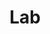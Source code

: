 ---
layout: profiles
permalink: /lab/
title: Lab
description: Members of the lab
nav: true
nav_order: 7

profiles:
  # if you want to include more than one profile, just replicate the following block
  # and create one content file for each profile inside _pages/
  - align: left
    image: kema.jpg
    content: kema.md
    image_circular: false # crops the image to make it circular
    more_info: >
      <p>Ke Ma</p>
      <p>PhD, 2021 Michaelmas Entry</p>
      <p>km834@cam.ac.uk</p>

  - align: left
    image: mowei.jpg
    content: mowei.md
    image_circular: false # crops the image to make it circular
    more_info: >
      <p>Mowei Lu</p>
      <p>PhD, 2022 Michaelmas Entry</p>
      <p>ml2010@cam.ac.uk</p>

  - align: left
    image: mengjie.jpg
    content: mengjie.md
    image_circular: false # crops the image to make it circular
    more_info: >
      <p>Mengjie Qin</p>
      <p>Visiting Scholar, 2023-2024</p>
      <p>mq234@cam.ac.uk</p>

  - align: left
    image: siwei.jpg
    content: siwei.md
    image_circular: false # crops the image to make it circular
    more_info: >
      <p>Siwei Liu</p>
      <p>PhD, 2023 Michaelmas Entry</p>
      <p>sl2049@cam.ac.uk</p>

  - align: left
    image: life_cam.jpg
    content: lekang.md
    image_circular: false # crops the image to make it circular
    more_info: >
      <p>Lekang Jiang</p>
      <p>PhD, 2023 Michaelmas Entry</p>
      <p>lj408@cam.ac.uk</p>

---